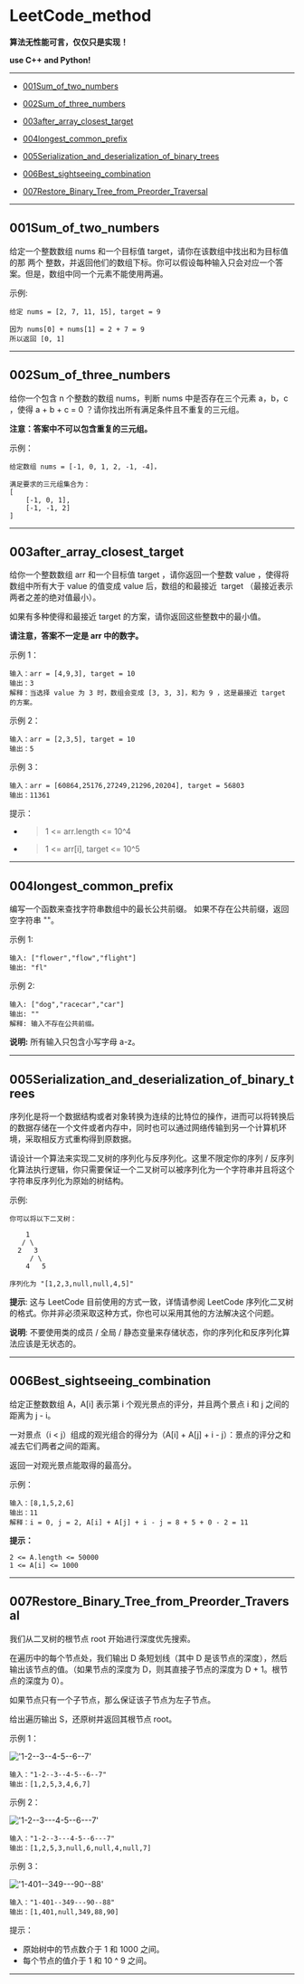 # LeetCode_method

**算法无性能可言，仅仅只是实现！**

**use C++ and Python!**

----

- [001Sum_of_two_numbers](#001)

- [002Sum_of_three_numbers](#002)

- [003after_array_closest_target](#003)

- [004longest_common_prefix](#004)

- [005Serialization_and_deserialization_of_binary_trees](#005)

- [006Best_sightseeing_combination](#006)

- [007Restore_Binary_Tree_from_Preorder_Traversal](#007)

----

## <h2 id="001">001Sum_of_two_numbers</h2>

给定一个整数数组 nums 和一个目标值 target，请你在该数组中找出和为目标值的那 两个 整数，并返回他们的数组下标。你可以假设每种输入只会对应一个答案。但是，数组中同一个元素不能使用两遍。

示例:

    给定 nums = [2, 7, 11, 15], target = 9

    因为 nums[0] + nums[1] = 2 + 7 = 9
    所以返回 [0, 1]

----

## <h2 id="002">002Sum_of_three_numbers</h2>

给你一个包含 n 个整数的数组 nums，判断 nums 中是否存在三个元素 a，b，c ，使得 a + b + c = 0 ？请你找出所有满足条件且不重复的三元组。

**注意：答案中不可以包含重复的三元组。**

示例：

    给定数组 nums = [-1, 0, 1, 2, -1, -4]，

    满足要求的三元组集合为：
    [
        [-1, 0, 1],
        [-1, -1, 2]
    ]

----

## <h2 id="003">003after_array_closest_target</h2>

给你一个整数数组 arr 和一个目标值 target ，请你返回一个整数 value ，使得将数组中所有大于 value 的值变成 value 后，数组的和最接近  target （最接近表示两者之差的绝对值最小）。

如果有多种使得和最接近 target 的方案，请你返回这些整数中的最小值。

**请注意，答案不一定是 arr 中的数字。**

示例 1：

    输入：arr = [4,9,3], target = 10
    输出：3
    解释：当选择 value 为 3 时，数组会变成 [3, 3, 3]，和为 9 ，这是最接近 target 的方案。

示例 2：

    输入：arr = [2,3,5], target = 10
    输出：5

示例 3：

    输入：arr = [60864,25176,27249,21296,20204], target = 56803
    输出：11361

提示：

- > 1 <= arr.length <= 10^4
- > 1 <= arr[i], target <= 10^5

----

## <h2 id="004">004longest_common_prefix</h2>

编写一个函数来查找字符串数组中的最长公共前缀。
如果不存在公共前缀，返回空字符串 ""。

示例 1:

    输入: ["flower","flow","flight"]
    输出: "fl"

示例 2:

    输入: ["dog","racecar","car"]
    输出: ""
    解释: 输入不存在公共前缀。

**说明:** 所有输入只包含小写字母 a-z。

----

## <h2 id="005">005Serialization_and_deserialization_of_binary_trees</h2>

序列化是将一个数据结构或者对象转换为连续的比特位的操作，进而可以将转换后的数据存储在一个文件或者内存中，同时也可以通过网络传输到另一个计算机环境，采取相反方式重构得到原数据。

请设计一个算法来实现二叉树的序列化与反序列化。这里不限定你的序列 / 反序列化算法执行逻辑，你只需要保证一个二叉树可以被序列化为一个字符串并且将这个字符串反序列化为原始的树结构。

示例:

    你可以将以下二叉树：

        1
       / \
      2   3
         / \
        4   5

    序列化为 "[1,2,3,null,null,4,5]"

**提示**: 这与 LeetCode 目前使用的方式一致，详情请参阅 LeetCode 序列化二叉树的格式。你并非必须采取这种方式，你也可以采用其他的方法解决这个问题。

**说明**: 不要使用类的成员 / 全局 / 静态变量来存储状态，你的序列化和反序列化算法应该是无状态的。

----

## <h2 id='006'>006Best_sightseeing_combination</h2>

给定正整数数组 A，A[i] 表示第 i 个观光景点的评分，并且两个景点 i 和 j 之间的距离为 j - i。

一对景点（i < j）组成的观光组合的得分为（A[i] + A[j] + i - j）：景点的评分之和减去它们两者之间的距离。

返回一对观光景点能取得的最高分。

示例：

    输入：[8,1,5,2,6]
    输出：11
    解释：i = 0, j = 2, A[i] + A[j] + i - j = 8 + 5 + 0 - 2 = 11

**提示：**

    2 <= A.length <= 50000
    1 <= A[i] <= 1000

----

## <h2 id='007'>007Restore_Binary_Tree_from_Preorder_Traversal</h2>

我们从二叉树的根节点 root 开始进行深度优先搜索。

在遍历中的每个节点处，我们输出 D 条短划线（其中 D 是该节点的深度），然后输出该节点的值。（如果节点的深度为 D，则其直接子节点的深度为 D + 1。根节点的深度为 0）。

如果节点只有一个子节点，那么保证该子节点为左子节点。

给出遍历输出 S，还原树并返回其根节点 root。

示例 1：

!['1-2--3--4-5--6--7'](./007Restore_Binary_Tree_from_Preorder_Traversal\recover-a-tree-from-preorder-traversal01.png "007")

    输入："1-2--3--4-5--6--7"
    输出：[1,2,5,3,4,6,7]

示例 2：

!['1-2--3---4-5--6---7'](./007Restore_Binary_Tree_from_Preorder_Traversal\screen-shot-2019-04-10-at-114101-pm.png)

    输入："1-2--3---4-5--6---7"
    输出：[1,2,5,3,null,6,null,4,null,7]

示例 3：

!['1-401--349---90--88'](./007Restore_Binary_Tree_from_Preorder_Traversal\screen-shot-2019-04-10-at-114955-pm.png)

    输入："1-401--349---90--88"
    输出：[1,401,null,349,88,90]

提示：

- 原始树中的节点数介于 1 和 1000 之间。
- 每个节点的值介于 1 和 10 ^ 9 之间。

----
